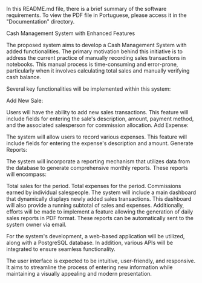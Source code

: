 In this README.md file, there is a brief summary of the software requirements. To view the PDF file in Portuguese, please access it in the "Documentation" directory.

Cash Management System with Enhanced Features

The proposed system aims to develop a Cash Management System with added functionalities. The primary motivation behind this initiative is to address the current practice of manually recording sales transactions in notebooks. This manual process is time-consuming and error-prone, particularly when it involves calculating total sales and manually verifying cash balance.

Several key functionalities will be implemented within this system:

Add New Sale:

Users will have the ability to add new sales transactions. This feature will include fields for entering the sale's description, amount, payment method, and the associated salesperson for commission allocation.
Add Expense:

The system will allow users to record various expenses. This feature will include fields for entering the expense's description and amount.
Generate Reports:

The system will incorporate a reporting mechanism that utilizes data from the database to generate comprehensive monthly reports. These reports will encompass:

Total sales for the period.
Total expenses for the period.
Commissions earned by individual salespeople.
The system will include a main dashboard that dynamically displays newly added sales transactions. This dashboard will also provide a running subtotal of sales and expenses. Additionally, efforts will be made to implement a feature allowing the generation of daily sales reports in PDF format. These reports can be automatically sent to the system owner via email.

For the system's development, a web-based application will be utilized, along with a PostgreSQL database. In addition, various APIs will be integrated to ensure seamless functionality.

The user interface is expected to be intuitive, user-friendly, and responsive. It aims to streamline the process of entering new information while maintaining a visually appealing and modern presentation.
